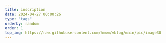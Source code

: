 ```yaml
---
title: inscription
date: 2024-04-27 00:00:26
type: "tags"
orderby: random
order: 1
top_img: https://raw.githubusercontent.com/hmwm/vblog/main/pic/image30.jpg
---
```

